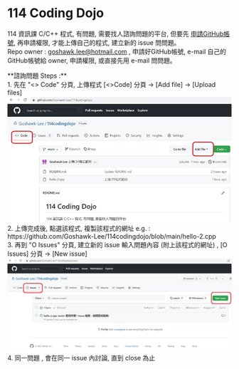 # 114 Coding Dojo
114 資訊課 C/C++ 程式, 有問題, 需要找人諮詢問題的平台, 但要先 [申請GitHub帳號](https://how-to-make-docs.readthedocs.io/zh_TW/latest/GoogleDoc/Github%E5%B8%B3%E8%99%9F%E7%94%B3%E8%AB%8B.html), 再申請權限, 才能上傳自己的程式, 建立新的 issue 問問題。<br/>
Repo owner : goshawk.lee@hotmail.com , 申請好GitHub帳號, e-mail 自己的GitHub帳號給 owner, 申請權限, 或直接先用 e-mail 問問題。
<p> **諮詢問題 Steps :** <br/>
1. 先在 "<> Code" 分頁, 上傳程式 [<>Code] 分頁 -> [Add file] -> [Upload files]<br/>
<picture>
<img alt="upload file" src="assets/images/114codingdojo_uploadfile_md.jpg"  width=700>
</picture><br/> 
2. 上傳完成後, 點選該程式, 複製該程式的網址 e.g. : https://github.com/Goshawk-Lee/114codingdojo/blob/main/hello-2.cpp <br/>
3. 再到 "O Issues" 分頁,  建立新的 issue 輸入問題內容 (附上該程式的網址) , [O Issues] 分頁 -> [New issue] <br/>
<picture>
<img alt="create issuee" src="assets/images/114codingdojo_issue2.jpg" width=700>
</picture><br/>
4. 同一問題 , 會在同一 issue 內討論, 直到 close 為止  <br/>
